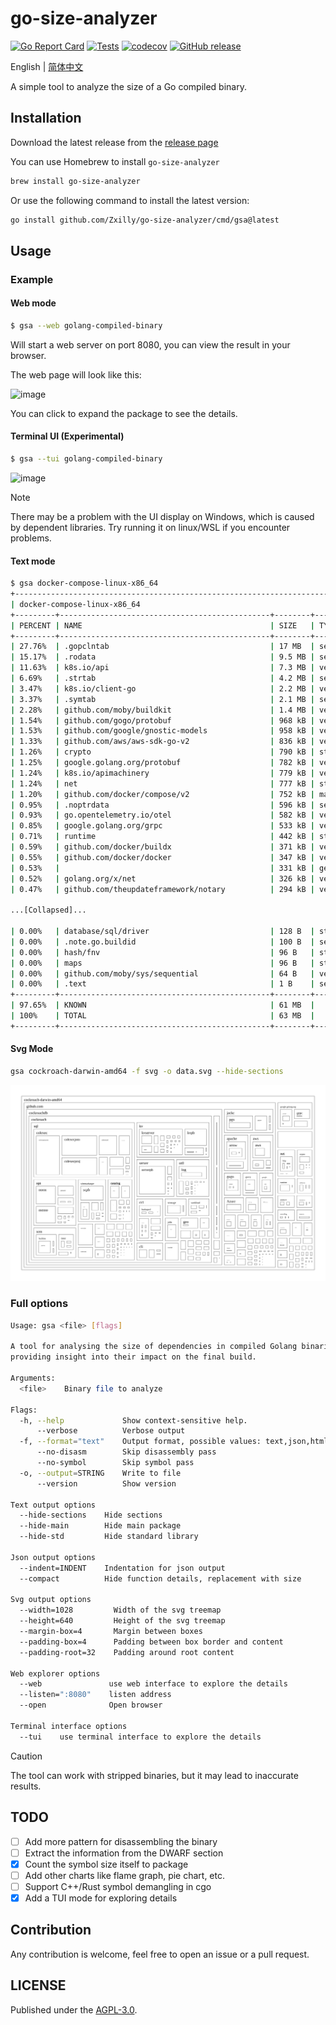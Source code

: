 # go-size-analyzer

[![Go Report Card](https://goreportcard.com/badge/github.com/Zxilly/go-size-analyzer)](https://goreportcard.com/report/github.com/Zxilly/go-size-analyzer)
[![Tests](https://github.com/Zxilly/go-size-analyzer/actions/workflows/tests.yml/badge.svg)](https://github.com/Zxilly/go-size-analyzer/actions/workflows/tests.yml)
[![codecov](https://codecov.io/github/Zxilly/go-size-analyzer/graph/badge.svg?token=Q4TDH6RFZN)](https://codecov.io/github/Zxilly/go-size-analyzer)
[![GitHub release](https://img.shields.io/github/v/release/Zxilly/go-size-analyzer)](https://github.com/Zxilly/go-size-analyzer/releases)

English | [简体中文](./README_zh-CN.md)

A simple tool to analyze the size of a Go compiled binary.

## Installation

Download the latest release from the [release page](https://github.com/Zxilly/go-size-analyzer/releases)

You can use Homebrew to install `go-size-analyzer`

```bash
brew install go-size-analyzer
```

Or use the following command to install the latest version:

```bash
go install github.com/Zxilly/go-size-analyzer/cmd/gsa@latest
```

## Usage

### Example

#### Web mode

```bash
$ gsa --web golang-compiled-binary
```

Will start a web server on port 8080, you can view the result in your browser.

The web page will look like this:

![image](https://github.com/Zxilly/go-size-analyzer/assets/31370133/e69583ce-b189-4a0d-b108-c3b7d5c33a82)

You can click to expand the package to see the details.

#### Terminal UI (Experimental)

```bash
$ gsa --tui golang-compiled-binary
```

![image](https://github.com/Zxilly/go-size-analyzer/assets/31370133/04556f54-7ebb-42b8-ac57-91a17887a44e)

> [!NOTE]  
> There may be a problem with the UI display on Windows, which is caused by dependent libraries. 
> Try running it on linux/WSL if you encounter problems.

#### Text mode 

```bash
$ gsa docker-compose-linux-x86_64
+------------------------------------------------------------------------------+
| docker-compose-linux-x86_64                                                  |
+---------+-----------------------------------------------+--------+-----------+
| PERCENT | NAME                                          | SIZE   | TYPE      |
+---------+-----------------------------------------------+--------+-----------+
| 27.76%  | .gopclntab                                    | 17 MB  | section   |
| 15.17%  | .rodata                                       | 9.5 MB | section   |
| 11.63%  | k8s.io/api                                    | 7.3 MB | vendor    |
| 6.69%   | .strtab                                       | 4.2 MB | section   |
| 3.47%   | k8s.io/client-go                              | 2.2 MB | vendor    |
| 3.37%   | .symtab                                       | 2.1 MB | section   |
| 2.28%   | github.com/moby/buildkit                      | 1.4 MB | vendor    |
| 1.54%   | github.com/gogo/protobuf                      | 968 kB | vendor    |
| 1.53%   | github.com/google/gnostic-models              | 958 kB | vendor    |
| 1.33%   | github.com/aws/aws-sdk-go-v2                  | 836 kB | vendor    |
| 1.26%   | crypto                                        | 790 kB | std       |
| 1.25%   | google.golang.org/protobuf                    | 782 kB | vendor    |
| 1.24%   | k8s.io/apimachinery                           | 779 kB | vendor    |
| 1.24%   | net                                           | 777 kB | std       |
| 1.20%   | github.com/docker/compose/v2                  | 752 kB | main      |
| 0.95%   | .noptrdata                                    | 596 kB | section   |
| 0.93%   | go.opentelemetry.io/otel                      | 582 kB | vendor    |
| 0.85%   | google.golang.org/grpc                        | 533 kB | vendor    |
| 0.71%   | runtime                                       | 442 kB | std       |
| 0.59%   | github.com/docker/buildx                      | 371 kB | vendor    |
| 0.55%   | github.com/docker/docker                      | 347 kB | vendor    |
| 0.53%   |                                               | 331 kB | generated |
| 0.52%   | golang.org/x/net                              | 326 kB | vendor    |
| 0.47%   | github.com/theupdateframework/notary          | 294 kB | vendor    |

...[Collapsed]...

| 0.00%   | database/sql/driver                           | 128 B  | std       |
| 0.00%   | .note.go.buildid                              | 100 B  | section   |
| 0.00%   | hash/fnv                                      | 96 B   | std       |
| 0.00%   | maps                                          | 96 B   | std       |
| 0.00%   | github.com/moby/sys/sequential                | 64 B   | vendor    |
| 0.00%   | .text                                         | 1 B    | section   |
+---------+-----------------------------------------------+--------+-----------+
| 97.65%  | KNOWN                                         | 61 MB  |           |
| 100%    | TOTAL                                         | 63 MB  |           |
+---------+-----------------------------------------------+--------+-----------+

```

#### Svg Mode

```bash
gsa cockroach-darwin-amd64 -f svg -o data.svg --hide-sections
```

![image](./assets/example.svg)

### Full options

```bash
Usage: gsa <file> [flags]

A tool for analysing the size of dependencies in compiled Golang binaries,
providing insight into their impact on the final build.

Arguments:
  <file>    Binary file to analyze

Flags:
  -h, --help             Show context-sensitive help.
      --verbose          Verbose output
  -f, --format="text"    Output format, possible values: text,json,html,svg
      --no-disasm        Skip disassembly pass
      --no-symbol        Skip symbol pass
  -o, --output=STRING    Write to file
      --version          Show version

Text output options
  --hide-sections    Hide sections
  --hide-main        Hide main package
  --hide-std         Hide standard library

Json output options
  --indent=INDENT    Indentation for json output
  --compact          Hide function details, replacement with size

Svg output options
  --width=1028         Width of the svg treemap
  --height=640         Height of the svg treemap
  --margin-box=4       Margin between boxes
  --padding-box=4      Padding between box border and content
  --padding-root=32    Padding around root content

Web explorer options
  --web               use web interface to explore the details
  --listen=":8080"    listen address
  --open              Open browser

Terminal interface options
  --tui    use terminal interface to explore the details
```

> [!CAUTION]
>
> The tool can work with stripped binaries, but it may lead to inaccurate results.

## TODO

- [ ] Add more pattern for disassembling the binary
- [ ] Extract the information from the DWARF section
- [x] Count the symbol size itself to package
- [ ] Add other charts like flame graph, pie chart, etc.
- [ ] Support C++/Rust symbol demangling in cgo
- [x] Add a TUI mode for exploring details

## Contribution

Any contribution is welcome, feel free to open an issue or a pull request.

## LICENSE

Published under the [AGPL-3.0](./LICENSE).
